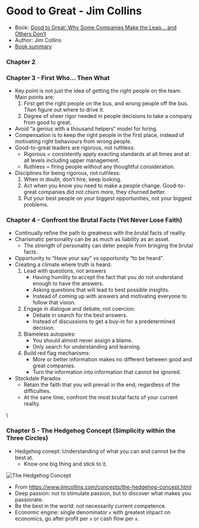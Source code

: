 # Good to Great - Jim Collins

* Book: [Good to Great: Why Some Companies Make the Leap… and Others Don’t](https://www.goodreads.com/en/book/show/76865)
* Author: Jim Collins
* [Book summary](http://127.0.0.1:4000/good-to-great)

### Chapter 2

### Chapter 3 - First Who… Then What <a href="#chapter-3---first-who-then-what" id="chapter-3---first-who-then-what"></a>

* Key point is not just the idea of getting the right people on the team. Main points are:
  1. _First_ get the right people on the bus, and wrong people off the bus. _Then_ figure out where to drive it.
  2. Degree of sheer rigor needed in people decisions to take a company from good to great.
* Avoid “a genius with a thousand helpers” model for hiring.
* Compensation is to keep the right people in the first place, instead of motivating right behaviours from wrong people.
* Good-to-great leaders are rigorous, not ruthless:
  * Rigorous = consistently apply exacting standards at all times and at all levels including upper management.
  * Ruthless = firing people without any thoughtful consideration.
* Disciplines for being rigorous, not ruthless:
  1. When in doubt, don’t hire, keep looking.
  2. Act when you know you need to make a people change. Good-to-great companies did not churn more, they churned better.
  3. Put your best people on your biggest opportunities, not your biggest problems.

### Chapter 4 - Confront the Brutal Facts (Yet Never Lose Faith) <a href="#chapter-4---confront-the-brutal-facts-yet-never-lose-faith" id="chapter-4---confront-the-brutal-facts-yet-never-lose-faith"></a>

* Continually refine the path to greatness with the brutal facts of reality.
* Charismatic personality can be as much as liability as an asset.
  * The strength of personality can deter people from bringing the brutal facts.
* Opportunity to “Have your say” vs opportunity “to be heard”.
* Creating a climate where truth is heard:
  1. Lead with questions, not answers
     * Having humility to accept the fact that you do not understand enough to have the answers.
     * Asking questions that will lead to best possible insights.
     * Instead of coming up with answers and motivating everyone to follow that vision.
  2. Engage in dialogue and debate, not coercion:
     * Debate in search for the best answers.
     * Instead of discussions to get a buy-in for a predetermined decision.
  3. Blameless autopsies:
     * You should almost never assign a blame.
     * Only search for understanding and learning.
  4. Build red flag mechanisms:
     * More or better information makes no different between good and great companies.
     * Turn the information into information that cannot be ignored.
* Stockdale Paradox
  * Retain the faith that you will prevail in the end, regardless of the difficulties.
  * At the sane time, confront the most brutal facts of your current reality.

\


### Chapter 5 - The Hedgehog Concept (Simplicity within the Three Circles) <a href="#chapter-5---the-hedgehog-concept-simplicity-within-the-three-circles" id="chapter-5---the-hedgehog-concept-simplicity-within-the-three-circles"></a>

* Hedgehog conept: Understanding of what you can and cannot be the best at.
  * Know one big thing and stick to it.

![The Hedgehog Concept](https://www.jimcollins.com/images/hedgehog-concept.svg)

* From https://www.jimcollins.com/concepts/the-hedgehog-concept.html
* Deep passion: not to stimulate passion, but to discover what makes you passionate.
* Be the best in the world: not necessarily current competence.
* Economic engine: single denominator `x` with greatest impact on economics, go after profit per `x` or cash flow per `x`.
